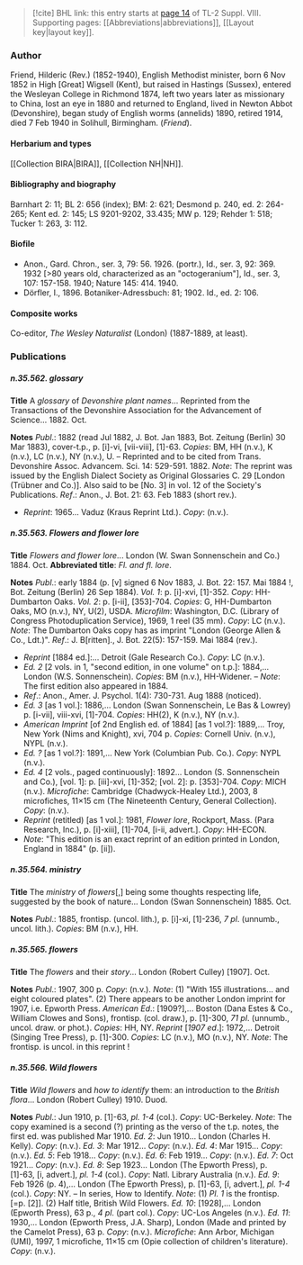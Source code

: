 > [!cite] BHL link: this entry starts at [page 14](https://www.biodiversitylibrary.org/item/103832#page/26/mode/1up) of TL-2 Suppl. VIII.
> Supporting pages: [[Abbreviations|abbreviations]], [[Layout key|layout key]].

### Author

Friend, Hilderic (Rev.) (1852-1940), English Methodist minister, born 6 Nov 1852 in High \[Great\] Wigsell (Kent), but raised in Hastings (Sussex), entered the Wesleyan College in Richmond 1874, left two years later as missionary to China, lost an eye in 1880 and returned to England, lived in Newton Abbot (Devonshire), began study of English worms (annelids) 1890, retired 1914, died 7 Feb 1940 in Solihull, Birmingham. (*Friend*).

#### Herbarium and types

[[Collection BIRA|BIRA]], [[Collection NH|NH]].

#### Bibliography and biography

Barnhart 2: 11; BL 2: 656 (index); BM: 2: 621; Desmond p. 240, ed. 2: 264-265; Kent ed. 2: 145; LS 9201-9202, 33.435; MW p. 129; Rehder 1: 518; Tucker 1: 263, 3: 112.

#### Biofile

- Anon., Gard. Chron., ser. 3, 79: 56. 1926. (portr.), Id., ser. 3, 92: 369. 1932 \[>80 years old, characterized as an "octogeranium"\], Id., ser. 3, 107: 157-158. 1940; Nature 145: 414. 1940.
- Dörfler, I., 1896. Botaniker-Adressbuch: 81; 1902. Id., ed. 2: 106.

#### Composite works

Co-editor, *The Wesley Naturalist* (London) (1887-1889, at least).

### Publications

##### n.35.562. glossary

**Title**
A *glossary* of *Devonshire plant names*... Reprinted from the Transactions of the Devonshire Association for the Advancement of Science... 1882. Oct.

**Notes**
*Publ*.: 1882 (read Jul 1882, J. Bot. Jan 1883, Bot. Zeitung (Berlin) 30 Mar 1883), cover-t.p., p. \[i\]-vi, \[vii-viii\], \[1\]-63. *Copies*: BM, HH (n.v.), K (n.v.), LC (n.v.), NY (n.v.), U. – Reprinted and to be cited from Trans. Devonshire Assoc. Advancem. Sci. 14: 529-591. 1882.
*Note*: The reprint was issued by the English Dialect Society as Original Glossaries C. 29 \[London (Trübner and Co.)\]. Also said to be \[No. 3\] in vol. 12 of the Society's Publications.
*Ref*.: Anon., J. Bot. 21: 63. Feb 1883 (short rev.).
- *Reprint*: 1965... Vaduz (Kraus Reprint Ltd.). *Copy*: (n.v.).

##### n.35.563. Flowers and flower lore

**Title**
*Flowers and flower lore*... London (W. Swan Sonnenschein and Co.) 1884. Oct.
**Abbreviated title**: *Fl. and fl. lore*.

**Notes**
*Publ*.: early 1884 (p. \[v\] signed 6 Nov 1883, J. Bot. 22: 157. Mai 1884 !, Bot. Zeitung (Berlin) 26 Sep 1884).
*Vol. 1*: p. \[i\]-xvi, \[1\]-352. *Copy*: HH-Dumbarton Oaks.
*Vol. 2*: p. \[i-ii\], \[353\]-704. *Copies*: G, HH-Dumbarton Oaks, MO (n.v.), NY, U(2), USDA.
*Microfilm*: Washington, D.C. (Library of Congress Photoduplication Service), 1969, 1 reel (35 mm). *Copy*: LC (n.v.).
*Note*: The Dumbarton Oaks copy has as imprint "London (George Allen & Co., Ldt.)".
*Ref*.: J. B\[ritten\]., J. Bot. 22(5): 157-159. Mai 1884 (rev.).
- *Reprint* \[1884 ed.\]:... Detroit (Gale Research Co.). *Copy*: LC (n.v.).
- *Ed. 2* \[2 vols. in 1, "second edition, in one volume" on t.p.\]: 1884,... London (W.S. Sonnenschein). *Copies*: BM (n.v.), HH-Widener. – *Note*: The first edition also appeared in 1884.
- *Ref*.: Anon., Amer. J. Psychol. 1(4): 730-731. Aug 1888 (noticed).
- *Ed. 3* \[as 1 vol.\]: 1886,... London (Swan Sonnenschein, Le Bas & Lowrey) p. \[i-vii\], viii-xvi, \[1\]-704. *Copies*: HH(2), K (n.v.), NY (n.v.).
- *American Imprint* \[of 2nd English ed. of 1884\] \[as 1 vol.?\]: 1889,... Troy, New York (Nims and Knight), xvi, 704 p. *Copies*: Cornell Univ. (n.v.), NYPL (n.v.).
- *Ed. ?* \[as 1 vol.?\]: 1891,... New York (Columbian Pub. Co.). *Copy*: NYPL (n.v.).
- *Ed. 4* \[2 vols., paged continuously\]: 1892... London (S. Sonnenschein and Co.), \[vol. 1\]: p. \[iii\]-xvi, \[1\]-352; \[vol. 2\]: p. \[353\]-704. *Copy*: MICH (n.v.). *Microfiche*: Cambridge (Chadwyck-Healey Ltd.), 2003, 8 microfiches, 11×15 cm (The Nineteenth Century, General Collection). *Copy*: (n.v.).
- *Reprint* (retitled) \[as 1 vol.\]: 1981, *Flower lore*, Rockport, Mass. (Para Research, Inc.), p. \[i\]-xiii\], \[1\]-704, \[i-ii, advert.\]. *Copy*: HH-ECON.
- *Note*: "This edition is an exact reprint of an edition printed in London, England in 1884" (p. \[ii\]).

##### n.35.564. ministry

**Title**
The *ministry* of *flowers*\[,\] being some thoughts respecting life, suggested by the book of nature... London (Swan Sonnenschein) 1885. Oct.

**Notes**
*Publ*.: 1885, frontisp. (uncol. lith.), p. \[i\]-xi, \[1\]-236, *7 pl*. (unnumb., uncol. lith.). *Copies*: BM (n.v.), HH.

##### n.35.565. flowers

**Title**
The *flowers* and their *story*... London (Robert Culley) \[1907\]. Oct.

**Notes**
*Publ*.: 1907, 300 p. *Copy*: (n.v.).
*Note*: (1) "With 155 illustrations... and eight coloured plates". (2) There appears to be another London imprint for 1907, i.e. Epworth Press.
*American Ed*.: \[1909?\],... Boston (Dana Estes & Co., William Clowes and Sons), frontisp. (col. draw.), p. \[1\]-300, *71 pl*. (unnumb., uncol. draw. or phot.). *Copies*: HH, NY.
*Reprint* \[*1907 ed*.\]: 1972,... Detroit (Singing Tree Press), p. \[1\]-300. *Copies*: LC (n.v.), MO (n.v.), NY.
*Note*: The frontisp. is uncol. in this reprint !

##### n.35.566. Wild flowers

**Title**
*Wild flowers* and *how to identify* them: an introduction to the *British flora*... London (Robert Culley) 1910. Duod.

**Notes**
*Publ*.: Jun 1910, p. \[1\]-63, *pl. 1-4* (col.). *Copy*: UC-Berkeley.
*Note*: The copy examined is a second (?) printing as the verso of the t.p. notes, the first ed. was published Mar 1910.
*Ed. 2*: Jun 1910... London (Charles H. Kelly). *Copy*: (n.v.).
*Ed. 3*: Mar 1912... *Copy*: (n.v.).
*Ed. 4*: Mar 1915... *Copy*: (n.v.).
*Ed. 5*: Feb 1918... *Copy*: (n.v.).
*Ed. 6*: Feb 1919... *Copy*: (n.v.).
*Ed. 7*: Oct 1921... *Copy*: (n.v.).
*Ed. 8*: Sep 1923... London (The Epworth Press), p. \[1\]-63, \[i, advert.\], *pl. 1-4* (col.). *Copy*: Natl. Library Australia (n.v.).
*Ed. 9*: Feb 1926 (p. 4),... London (The Epworth Press), p. \[1\]-63, \[i, advert.\], *pl. 1-4* (col.).
*Copy*: NY. – In series, How to Identify.
*Note*: (1) *Pl. 1* is the frontisp. \[=p. \[2\]\]. (2) Half title, British Wild Flowers.
*Ed. 10*: \[1928\],... London (Epworth Press), 63 p., *4 pl*. (part col.). *Copy*: UC-Los Angeles (n.v.).
*Ed. 11*: 1930,... London (Epworth Press, J.A. Sharp), London (Made and printed by the Camelot Press), 63 p. *Copy*: (n.v.). *Microfiche*: Ann Arbor, Michigan (UMI), 1997, 1 microfiche, 11×15 cm (Opie collection of children's literature). *Copy*: (n.v.).

